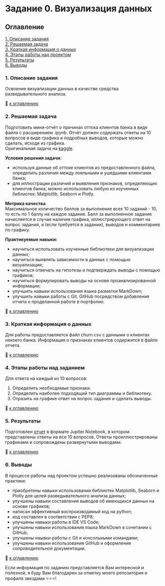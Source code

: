 # Задание 0. Визуализация данных

## Оглавление   
[1. Описание задания](https://github.com/StasBard/SF_DataScience/tree/master/Tasks/Task_0#1-%D0%BE%D0%BF%D0%B8%D1%81%D0%B0%D0%BD%D0%B8%D0%B5-%D0%B7%D0%B0%D0%B4%D0%B0%D0%BD%D0%B8%D1%8F)  
[2. Решаемая задача](https://github.com/StasBard/SF_DataScience/tree/master/Tasks/Task_0#2-%D1%80%D0%B5%D1%88%D0%B0%D0%B5%D0%BC%D0%B0%D1%8F-%D0%B7%D0%B0%D0%B4%D0%B0%D1%87%D0%B0)  
[3. Краткая информация о данных](https://github.com/StasBard/SF_DataScience/tree/master/Tasks/Task_0#3-%D0%BA%D1%80%D0%B0%D1%82%D0%BA%D0%B0%D1%8F-%D0%B8%D0%BD%D1%84%D0%BE%D1%80%D0%BC%D0%B0%D1%86%D0%B8%D1%8F-%D0%BE-%D0%B4%D0%B0%D0%BD%D0%BD%D1%8B%D1%85)  
[4. Этапы работы над проектом](https://github.com/StasBard/SF_DataScience/tree/master/Tasks/Task_0#4-%D1%8D%D1%82%D0%B0%D0%BF%D1%8B-%D1%80%D0%B0%D0%B1%D0%BE%D1%82%D1%8B-%D0%BD%D0%B0%D0%B4-%D0%B7%D0%B0%D0%B4%D0%B0%D0%BD%D0%B8%D0%B5%D0%BC)  
[5. Результаты](https://github.com/StasBard/SF_DataScience/tree/master/Tasks/Task_0#5-%D1%80%D0%B5%D0%B7%D1%83%D0%BB%D1%8C%D1%82%D0%B0%D1%82%D1%8B)    
[6. Выводы](https://github.com/StasBard/SF_DataScience/tree/master/Tasks/Task_0#6-%D0%B2%D1%8B%D0%B2%D0%BE%D0%B4%D1%8B) 

### 1. Описание задания    
Освоение визуализации данных в качестве средства разведывательного анализа.

:bookmark_tabs: [к оглавлению](https://github.com/StasBard/SF_DataScience/tree/master/Tasks/Task_0#%D0%BE%D0%B3%D0%BB%D0%B0%D0%B2%D0%BB%D0%B5%D0%BD%D0%B8%D0%B5)


### 2. Решаемая задача    
Подготовить мини-отчёт о причинах оттока клиентов банка в виде файла с расширением .ipynb. Отчёт должен содержать ответы на 10 вопросов в виде графика и подробных выводов, которые можно сделать, исходя из графика.  
Оригинальная задача на [kaggle](https://www.kaggle.com/datasets/mathchi/churn-for-bank-customers).

**Условия решения задачи:**  
- используя данные об оттоке клиентов из предоставленного файла, определить различия между лояльными и ушедшими клиентами банка;
- для иллюстрации различий и выявления признаков, определяющих клиентов банка, можно использовать любую из изученных библиотек: Matplotlib, Seaborn и Plotly.

**Метрика качества**     
Максимальное количество баллов за выполнение всех 10 заданий - 10, то есть по 1 баллу на каждое задание. Балл за выполненное задание начисляется в случае наличия графика, иллюстрирующего ответ на вопрос задания, и (если требуется в задании), выводов и комментариев по графику.

**Практикуемые навыки:**     
- научиться использовать изученные библиотеки для визуализации данных;
- научиться выявлять зависимости в данных с помощью визуализации;
- научиться отвечать на гипотезы и подтверждать выводы с помощью графиков;
- научиться формулировать выводы на основе проанализированной информации;
- улучшить навыки использования языка разметки MarkDown;
- улучшить навыки работы с Git, GitHub посредством добавления отчета о проделанной работе в портфолио.

:bookmark_tabs: [к оглавлению](https://github.com/StasBard/SF_DataScience/tree/master/Tasks/Task_0#%D0%BE%D0%B3%D0%BB%D0%B0%D0%B2%D0%BB%D0%B5%D0%BD%D0%B8%D0%B5)


### 3. Краткая информация о данных  
Для работы предоставляется файл churn.csv с данными о клиентах некоего банка. Информация о признаках клиентов содержится в файле отчета.
  
:bookmark_tabs: [к оглавлению](https://github.com/StasBard/SF_DataScience/tree/master/Tasks/Task_0#%D0%BE%D0%B3%D0%BB%D0%B0%D0%B2%D0%BB%D0%B5%D0%BD%D0%B8%D0%B5)


### 4. Этапы работы над заданием  
Для ответа на каждый из 10 вопросов:
1. Определить необходимые признаки.
2. Определить наиболее подходящий тип диаграммы и библиотеку.
3. Отразить на графике ответ на вопрос задания и сделать выводы.

:bookmark_tabs: [к оглавлению](https://github.com/StasBard/SF_DataScience/tree/master/Tasks/Task_0#%D0%BE%D0%B3%D0%BB%D0%B0%D0%B2%D0%BB%D0%B5%D0%BD%D0%B8%D0%B5)


### 5. Результаты  
Подготовлен [отчет](https://github.com/StasBard/SF_DataScience/blob/master/Tasks/Task_0/data_visualisation_PY-13.ipynb) в формате Jupiter Notebook, в котором представлены ответы на все 10 вопросов. Ответы проиллюстрированы графиками и сопровождены развернутыми выводами.

:bookmark_tabs: [к оглавлению](https://github.com/StasBard/SF_DataScience/tree/master/Tasks/Task_0#%D0%BE%D0%B3%D0%BB%D0%B0%D0%B2%D0%BB%D0%B5%D0%BD%D0%B8%D0%B5)


### 6. Выводы  
В процессе работы над проектом успешно реализованы обозначенные практики:
- приобретены навыки использования библиотек Matplotlib, Seaborn и Plotly для целей разведывательного анализа данных;
- улучшены навыки составления выводов об имеющихся данных на основе графиков;
- написан эффективный воспроизводимый код на python;
- код составлен в соответствии с PEP8;
- улучшены навыки работы в IDE VS Code;
- улучшены навыки использования языка MarkDown в сочетании с GitHub;
- улучшены наывки работы с Git и консольными командами;
- улучшены навыки использования GitHub и оформления сопроводительной документации.

:bookmark_tabs: [к оглавлению](https://github.com/StasBard/SF_DataScience/tree/master/Tasks/Task_0#%D0%BE%D0%B3%D0%BB%D0%B0%D0%B2%D0%BB%D0%B5%D0%BD%D0%B8%D0%B5)


Если информация по заданию представляется Вам интересной и полезной, я буду Вам благодарен за отметку моего репозитория и профиля звездами ⭐️⭐️⭐️!